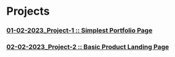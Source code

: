 # Projects

### [01-02-2023_Project-1 :: Simplest Portfolio Page](https://github.com/subhranil002/PWSkills-MERN_Stack-Sigma_Batch/tree/main/10019.%2001-02-2023_Project-1(Simplest%20Portfolio))

### [02-02-2023_Project-2 :: Basic Product Landing Page](https://github.com/subhranil002/PWSkills-MERN_Stack-Sigma_Batch/tree/main/10020.%2002-02-2023_Project-2(Product%20Landing%20page))
